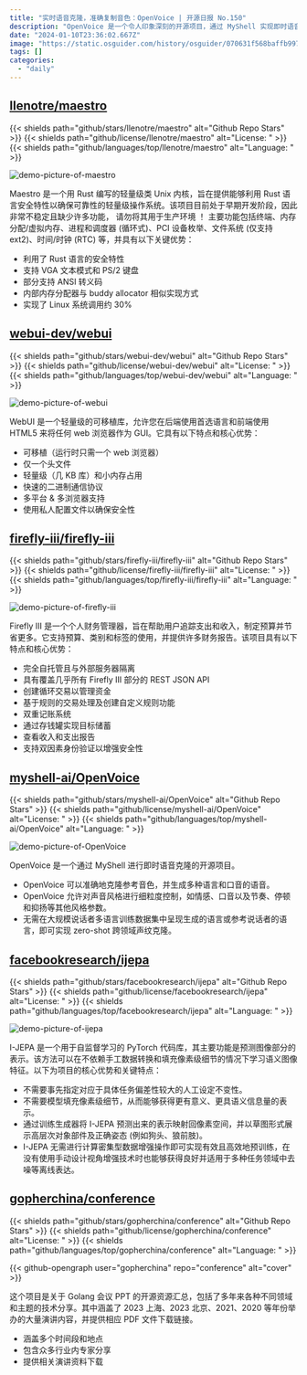 ```yaml
---
title: "实时语音克隆，准确复制音色：OpenVoice | 开源日报 No.150"
description: "OpenVoice 是一个令人印象深刻的开源项目，通过 MyShell 实现即时语音克隆。它能够精确克隆参考音色，并生成多种语言和口音的语音。OpenVoice 允许对声音风格进行细粒度控制，包括情感、口音以及节奏、停顿和抑扬等其他风格参数。"
date: "2024-01-10T23:36:02.667Z"
image: "https://static.osguider.com/history/osguider/070631f568baffb997abba42d3fcc99f.png"
tags: []
categories:
  - "daily"
---
```


## [llenotre/maestro](https://github.com/llenotre/maestro)

{{< shields path="github/stars/llenotre/maestro" alt="Github Repo Stars" >}} {{< shields path="github/license/llenotre/maestro" alt="License: " >}} {{< shields path="github/languages/top/llenotre/maestro" alt="Language: " >}}

![demo-picture-of-maestro](https://static.osguider.com/history/2024/d1b1f55c6c54148bab80e3df48c41c37.png)

Maestro 是一个用 Rust 编写的轻量级类 Unix 内核，旨在提供能够利用 Rust 语言安全特性以确保可靠性的轻量级操作系统。该项目目前处于早期开发阶段，因此非常不稳定且缺少许多功能，
请勿将其用于生产环境
！
主要功能包括终端、内存分配/虚拟内存、进程和调度器 (循环式)、PCI 设备枚举、文件系统 (仅支持 ext2)、时间/时钟 (RTC) 等，并具有以下关键优势：

- 利用了 Rust 语言的安全特性
- 支持 VGA 文本模式和 PS/2 键盘
- 部分支持 ANSI 转义码
- 内部内存分配器与 buddy allocator 相似实现方式
- 实现了 Linux 系统调用约 30%

## [webui-dev/webui](https://github.com/webui-dev/webui)

{{< shields path="github/stars/webui-dev/webui" alt="Github Repo Stars" >}} {{< shields path="github/license/webui-dev/webui" alt="License: " >}} {{< shields path="github/languages/top/webui-dev/webui" alt="Language: " >}}

![demo-picture-of-webui](https://static.osguider.com/history/2024/544d7877552570487e52cf8b3eb3905d.png)

WebUI 是一个轻量级的可移植库，允许您在后端使用首选语言和前端使用 HTML5 来将任何 web 浏览器作为 GUI。它具有以下特点和核心优势：

- 可移植（运行时只需一个 web 浏览器）
- 仅一个头文件
- 轻量级（几 KB 库）和小内存占用
- 快速的二进制通信协议
- 多平台 & 多浏览器支持
- 使用私人配置文件以确保安全性

## [firefly-iii/firefly-iii](https://github.com/firefly-iii/firefly-iii)

{{< shields path="github/stars/firefly-iii/firefly-iii" alt="Github Repo Stars" >}} {{< shields path="github/license/firefly-iii/firefly-iii" alt="License: " >}} {{< shields path="github/languages/top/firefly-iii/firefly-iii" alt="Language: " >}}

![demo-picture-of-firefly-iii](https://static.osguider.com/history/2024/5d8cd9eebe3ae81e978f42bf7a2911ad.png)

Firefly III 是一个个人财务管理器，旨在帮助用户追踪支出和收入，制定预算并节省更多。它支持预算、类别和标签的使用，并提供许多财务报告。该项目具有以下特点和核心优势：

- 完全自托管且与外部服务器隔离
- 具有覆盖几乎所有 Firefly III 部分的 REST JSON API
- 创建循环交易以管理资金
- 基于规则的交易处理及创建自定义规则功能
- 双重记账系统
- 通过存钱罐实现目标储蓄
- 查看收入和支出报告
- 支持双因素身份验证以增强安全性

## [myshell-ai/OpenVoice](https://github.com/myshell-ai/OpenVoice)

{{< shields path="github/stars/myshell-ai/OpenVoice" alt="Github Repo Stars" >}} {{< shields path="github/license/myshell-ai/OpenVoice" alt="License: " >}} {{< shields path="github/languages/top/myshell-ai/OpenVoice" alt="Language: " >}}

![demo-picture-of-OpenVoice](https://static.osguider.com/history/2024/7283eeee7d2b0105a78e85ef0caeedae.png)

OpenVoice 是一个通过 MyShell 进行即时语音克隆的开源项目。

- OpenVoice 可以准确地克隆参考音色，并生成多种语言和口音的语音。
- OpenVoice 允许对声音风格进行细粒度控制，如情感、口音以及节奏、停顿和抑扬等其他风格参数。
- 无需在大规模说话者多语言训练数据集中呈现生成的语言或参考说话者的语言，即可实现 zero-shot 跨领域声纹克隆。

## [facebookresearch/ijepa](https://github.com/facebookresearch/ijepa)

{{< shields path="github/stars/facebookresearch/ijepa" alt="Github Repo Stars" >}} {{< shields path="github/license/facebookresearch/ijepa" alt="License: " >}} {{< shields path="github/languages/top/facebookresearch/ijepa" alt="Language: " >}}

![demo-picture-of-ijepa](https://static.osguider.com/history/osguider/a803bdf93667694a1dd00e294d0b5719.png)

I-JEPA 是一个用于自监督学习的 PyTorch 代码库，其主要功能是预测图像部分的表示。该方法可以在不依赖手工数据转换和填充像素级细节的情况下学习语义图像特征。以下为项目的核心优势和关键特点：

- 不需要事先指定对应于具体任务偏差性较大的人工设定不变性。
- 不需要模型填充像素级细节，从而能够获得更有意义、更具语义信息量的表示。
- 通过训练生成器将 I-JEPA 预测出来的表示映射回像素空间，并以草图形式展示高层次对象部件及正确姿态 (例如狗头、狼前肢)。
- I-JEPA 无需进行计算密集型数据增强操作即可实现有效且高效地预训练，在没有使用手动设计视角增强技术时也能够获得良好并适用于多种任务领域中去噪等离线表达。

## [gopherchina/conference](https://github.com/gopherchina/conference)

{{< shields path="github/stars/gopherchina/conference" alt="Github Repo Stars" >}} {{< shields path="github/license/gopherchina/conference" alt="License: " >}} {{< shields path="github/languages/top/gopherchina/conference" alt="Language: " >}}

{{< github-opengraph user="gopherchina" repo="conference" alt="cover" >}}

这个项目是关于 Golang 会议 PPT 的开源资源汇总，包括了多年来各种不同领域和主题的技术分享。其中涵盖了 2023 上海、2023 北京、2021、2020 等年份举办的大量演讲内容，并提供相应 PDF 文件下载链接。

- 涵盖多个时间段和地点
- 包含众多行业内专家分享
- 提供相关演讲资料下载

